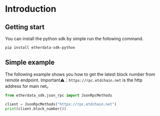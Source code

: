 # Introduction

## Getting start

You can install the python sdk by simple run the following command.
```
pip install etherdata-sdk-python
```

## Simple example
The following example shows you how to get the latest block number from remote endpoint. 
Important⚠️：`https://rpc.etdchain.net` is the http address for main net。

```python
from etherdata_sdk.json_rpc import JsonRpcMethods

client = JsonRpcMethods("https://rpc.etdchain.net")
print(client.block_number())
```
